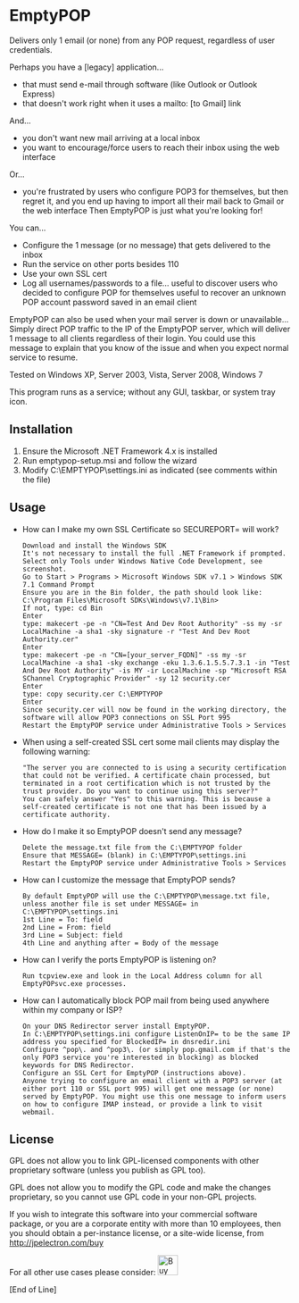 # EmptyPOP

Delivers only 1 email (or none) from any POP request, regardless of user credentials.

Perhaps you have a [legacy] application...

- that must send e-mail through software (like Outlook or Outlook Express)
- that doesn't work right when it uses a mailto: [to Gmail] link

And...

- you don't want new mail arriving at a local inbox
- you want to encourage/force users to reach their inbox using the web interface

Or...

- you're frustrated by users who configure POP3 for themselves, but then regret it,
   and you end up having to import all their mail back to Gmail or the web interface
Then EmptyPOP is just what you're looking for!

You can...

- Configure the 1 message (or no message) that gets delivered to the inbox
- Run the service on other ports besides 110
- Use your own SSL cert
- Log all usernames/passwords to a file...
   useful to discover users who decided to configure POP for themselves
   useful to recover an unknown POP account password saved in an email client

EmptyPOP can also be used when your mail server is down or unavailable...
Simply direct POP traffic to the IP of the EmptyPOP server, which will deliver 1 message to all clients regardless of their login.
You could use this message to explain that you know of the issue and when you expect normal service to resume.

Tested on Windows XP, Server 2003, Vista, Server 2008, Windows 7

This program runs as a service; without any GUI, taskbar, or system tray icon.

## Installation

1) Ensure the Microsoft .NET Framework 4.x is installed
2) Run emptypop-setup.msi and follow the wizard
3) Modify C:\EMPTYPOP\settings.ini as indicated (see comments within the file)

## Usage

- How can I make my own SSL Certificate so SECUREPORT= will work?

      Download and install the Windows SDK
      It's not necessary to install the full .NET Framework if prompted.
      Select only Tools under Windows Native Code Development, see screenshot.
      Go to Start > Programs > Microsoft Windows SDK v7.1 > Windows SDK 7.1 Command Prompt
      Ensure you are in the Bin folder, the path should look like: C:\Program Files\Microsoft SDKs\Windows\v7.1\Bin>
      If not, type: cd Bin
      Enter
      type: makecert -pe -n "CN=Test And Dev Root Authority" -ss my -sr LocalMachine -a sha1 -sky signature -r "Test And Dev Root Authority.cer"
      Enter
      type: makecert -pe -n "CN=[your_server_FQDN]" -ss my -sr LocalMachine -a sha1 -sky exchange -eku 1.3.6.1.5.5.7.3.1 -in "Test And Dev Root Authority" -is MY -ir LocalMachine -sp "Microsoft RSA SChannel Cryptographic Provider" -sy 12 security.cer
      Enter
      type: copy security.cer C:\EMPTYPOP
      Enter
      Since security.cer will now be found in the working directory, the software will allow POP3 connections on SSL Port 995
      Restart the EmptyPOP service under Administrative Tools > Services

- When using a self-created SSL cert some mail clients may display the following warning:

      "The server you are connected to is using a security certification that could not be verified. A certificate chain processed, but terminated in a root certification which is not trusted by the trust provider. Do you want to continue using this server?"
      You can safely answer "Yes" to this warning. This is because a self-created certificate is not one that has been issued by a certificate authority.

- How do I make it so EmptyPOP doesn't send any message?

      Delete the message.txt file from the C:\EMPTYPOP folder
      Ensure that MESSAGE= (blank) in C:\EMPTYPOP\settings.ini
      Restart the EmptyPOP service under Administrative Tools > Services

- How can I customize the message that EmptyPOP sends?

      By default EmptyPOP will use the C:\EMPTYPOP\message.txt file, unless another file is set under MESSAGE= in C:\EMPTYPOP\settings.ini
      1st Line = To: field
      2nd Line = From: field
      3rd Line = Subject: field
      4th Line and anything after = Body of the message

- How can I verify the ports EmptyPOP is listening on?

      Run tcpview.exe and look in the Local Address column for all EmptyPOPsvc.exe processes.

- How can I automatically block POP mail from being used anywhere within my company or ISP?

      On your DNS Redirector server install EmptyPOP.
      In C:\EMPTYPOP\settings.ini configure ListenOnIP= to be the same IP address you specified for BlockedIP= in dnsredir.ini
      Configure ^pop\. and ^pop3\. (or simply pop.gmail.com if that's the only POP3 service you're interested in blocking) as blocked keywords for DNS Redirector.
      Configure an SSL Cert for EmptyPOP (instructions above).
      Anyone trying to configure an email client with a POP3 server (at either port 110 or SSL port 995) will get one message (or none) served by EmptyPOP. You might use this one message to inform users on how to configure IMAP instead, or provide a link to visit webmail.

## License

GPL does not allow you to link GPL-licensed components with other proprietary software (unless you publish as GPL too).

GPL does not allow you to modify the GPL code and make the changes proprietary, so you cannot use GPL code in your non-GPL projects.

If you wish to integrate this software into your commercial software package, or you are a corporate entity with more than 10 employees, then you should obtain a per-instance license, or a site-wide license, from http://jpelectron.com/buy

For all other use cases please consider: <a href='https://ko-fi.com/C0C54S4JF' target='_blank'><img height='36' style='border:0px;height:36px;' src='https://cdn.ko-fi.com/cdn/kofi2.png?v=2' border='0' alt='Buy Me a Coffee at ko-fi.com' /></a>

[End of Line]
